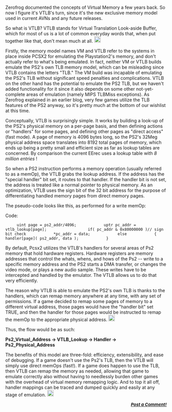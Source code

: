 <div class="single-article">

<div class="item-page clearfix">

<div style="text-align:center;">

</div>

Zerofrog documented the concepts of Virtual Memory a few years back. So
now I figure it's VTLB's turn, since it's the new exclusive memory model
used in current AVNs and any future releases.  
  
So what is VTLB? VTLB stands for Virtual Translation Look-aside Buffer,
which for most of us is a lot of common everyday words that, when put
together like that, don't mean much at all.
<img src="https://pcsx2.net/images/stories/frontend/smilies/wink.gif" class="yvSmiley" width="20" height="20" alt="Wink" />  
  
Firstly, the memory model names VM and VTLB refer to the systems in
place inside PCSX2 for emulating the Playstation2's memory, and don't
actually refer to what's being emulated. In fact, neither VM or VTLB
builds emulate the PS2's own TLB memory model, which can be misleading
since VTLB contains the letters "TLB." The VM build was incapable of
emulating the PS2's TLB without significant speed penalties and
complications. VTLB on the other hand has the potential to emulate the
PS2 TLB, but we haven't added functionality for it since it also depends
on some other not-yet-complete areas of emulation (namely MIPS TLBMiss
exceptions). As Zerofrog explained in an earlier blog, very few games
utilize the TLB features of the PS2 anyway, so it's pretty much at the
bottom of our wishlist at this time.  
  
Conceptually, VTLB is surprisingly simple. It works by building a
look-up of the PS2's physical memory on a per-page basis, and then
defining actions or "handlers" for some pages, and defining other pages
as "direct access" (fast mode). A page of memory is 4096 bytes long, so
the PS2's 32Meg physical address space translates into 8192 total pages
of memory, which ends up being a pretty small and efficient size as far
as lookup tables are concerned. By comparison the current EErec uses a
lookup table with *8 million entries* !  
  
So when a PS2 instruction performs a memory operation (usually referred
to as a memOp), the VTLB grabs the lookup address. If the address has
the "special handler" bit set, it routes to that handler. If the handler
bit is not set, the address is treated like a normal pointer to physical
memory. As an optimization, VTLB uses the sign bit of the 32 bit address
for the purpose of differentiating handled memory pages from direct
memory pages.  
  
The pseudo-code looks like this, as performed for a write memOp:

<div class="codeblock">

<div class="title">

Code:

</div>

<div class="body" dir="ltr">

`      uint page = ps2_addr/4096;            uptr pc_addr = vtlb_lookup[page];                  if( pc_addr & 0x80000000 )// sign bit check            *pc_addr = data;            else            {            handler[page]( ps2_addr, data );            }     `

</div>

</div>

  
By default, Pcsx2 utilizes the VTLB's handlers for several areas of Ps2
memory that hold hardware registers. Hardware registers are memory
addresses that control the whats, whens, and hows of the Ps2 -- write to
a specific memory address and the PS2 starts a DMA transfer, or changes
the video mode, or plays a new audio sample. These writes have to be
intercepted and handled by the emulator. The VTLB allows us to do that
very efficiently.  
  
The reason why VTLB is able to emulate the PS2's own TLB is thanks to
the handlers, which can remap memory anywhere at any time, with any set
of permissions. If a game decided to remap some pages of memory to a
different virtual address, those pages would have the "handler bit" set
TRUE, and then the handler for those pages would be instructed to remap
the memOp to the appropriate physical address.
<img src="https://pcsx2.net/images/stories/frontend/smilies/smile.gif" class="yvSmiley" width="20" height="20" alt="Smile" />  
  
Thus, the flow would be as such:  
  
**Ps2\_Virtual\_Address -&gt; VTLB\_Lookup -&gt; Handler -&gt;
Ps2\_Physical\_Address**  
  
The benefits of this model are three-fold: efficiency, extensibility,
and ease of debugging. If a game doesn't use the Ps2's TLB, then the
VTLB will simply use direct memOps (fast!). If a game does happen to use
the TLB, then VTLB can remap the memory as needed, allowing that game to
emulate correctly also without having to needlessly burden other games
with the overhead of virtual memory remapping logic. And to top it all
off, handler mappings can be traced and dumped quickly and easily at any
stage of emulation.
<img src="https://pcsx2.net/images/stories/frontend/smilies/smile.gif" class="yvSmiley" width="20" height="20" alt="Smile" />  
  

<div
style="font-style: italic; font-size: 10pt; font-weight: bold; text-align: right;">

[Post a Comment!](http://forums.pcsx2.net/thread-9757.html)

</div>

</div>

</div>
